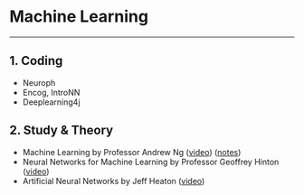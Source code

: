 # Machine Learning
<hr/>

## 1. Coding

* Neuroph
* Encog, IntroNN
* Deeplearning4j

## 2. Study & Theory

* Machine Learning by Professor Andrew Ng ([video](https://github.com/blitz70/ML/blob/master/LectureAndrewNg.md)) ([notes](https://github.com/blitz70/ML/blob/master/_notes_AN.txt))
* Neural Networks for Machine Learning by Professor Geoffrey Hinton ([video](https://github.com/blitz70/ML/blob/master/LectureGeoffreyHinton.md))
* Artificial Neural Networks by Jeff Heaton ([video](https://github.com/blitz70/ML/blob/master/LectureJeffHeaton.md))
